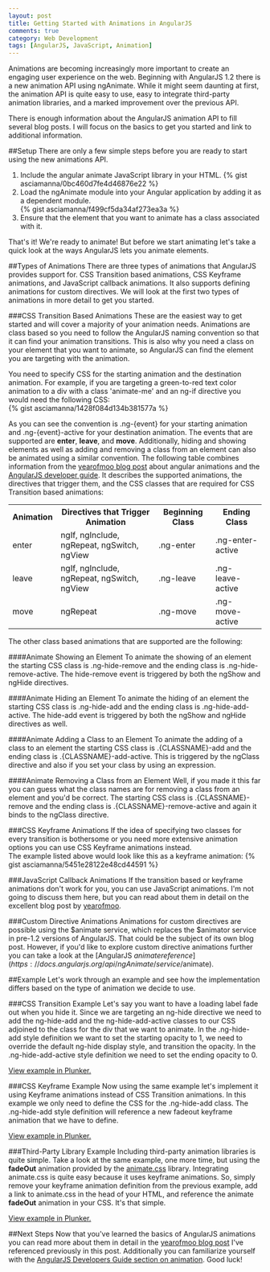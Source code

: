 ```yaml
---
layout: post
title: Getting Started with Animations in AngularJS
comments: true
category: Web Development
tags: [AngularJS, JavaScript, Animation] 
---
```

Animations are becoming increasingly more important to create an engaging user experience on the web. Beginning with AngularJS 1.2 there is a new animation API using ngAnimate. While it might seem daunting at first, the animation API is quite easy to use, easy to integrate third-party animation libraries, and a marked improvement over the previous API.  

There is enough information about the AngularJS animation API to fill several blog posts. I will focus on the basics to get you started and link to
additional information.
<!--more-->  

##Setup
There are only a few simple steps before you are ready to start using the new animations API.  
1. Include the angular animate JavaScript library in your HTML.
    {% gist asciamanna/0bc460d7fe4d46876e22 %}  
2. Load the ngAnimate module into your Angular application by adding it as a dependent module.       
    {% gist asciamanna/f499cf5da34af273ea3a %}  
3. Ensure that the element that you want to animate has a class associated with it.  

That's it! We're ready to animate! But before we start animating let's take a quick look at the ways AngularJS lets you animate elements.

##Types of Animations
There are three types of animations that AngularJS provides support for. CSS Transition based animations, CSS Keyframe animations, and JavaScript callback animations. It also supports defining animations for custom directives. We will look at the first two types of animations in more detail to get you started. 

###CSS Transition Based Animations
These are the easiest way to get started and will cover a majority of your animation needs. Animations are class based so you need to follow the AngularJS naming convention so that it can find your animation transitions. This is also why you need a class on your element that you want to animate, so AngularJS can find the element you are targeting with the animation.

You need to specify CSS for the starting animation and the destination animation. For example, if you are targeting a green-to-red text color animation to a div with a class 'animate-me' and an ng-if directive you would need the following CSS:  
{% gist asciamanna/1428f084d134b381577a %}

As you can see the convention is .ng-{event} for your starting animation and .ng-{event}-active for your destination animation. The events that are supported are **enter**, **leave**, and **move**. Additionally, hiding and showing elements as well as adding and removing a class from an element can also be animated using a similar convention.
The following table combines information from the [yearofmoo blog post](http://www.yearofmoo.com/2013/08/remastered-animation-in-angularjs-1-2.html) about angular animations and the [AngularJS developer guide](https://docs.angularjs.org/guide/animations).  It describes the supported animations, the directives that trigger them, and the CSS classes that are required for CSS Transition based animations:
  
<table class='table table-striped table-bordered' markdown='0'>
<tr>
<th>Animation</th><th>Directives that Trigger Animation</th><th>Beginning Class</th><th>Ending Class</th>
</tr>
<tr>
<td>enter</td><td>ngIf, ngInclude, ngRepeat, ngSwitch, ngView</td><td>.ng-enter</td><td>.ng-enter-active</td>
</tr>
<tr>
<td>leave</td><td>ngIf, ngInclude, ngRepeat, ngSwitch, ngView</td><td>.ng-leave</td><td>.ng-leave-active</td>
</tr>
<tr>
<td>move</td><td>ngRepeat</td><td>.ng-move</td><td>.ng-move-active</td>
</tr>
</table>
The other class based animations that are supported are the following:  

####Animate Showing an Element
To animate the showing of an element the starting CSS class is .ng-hide-remove and the ending class is .ng-hide-remove-active. The hide-remove event is triggered by both the ngShow and ngHide directives.  

####Animate Hiding an Element
To animate the hiding of an element the starting CSS class is .ng-hide-add and the ending class is .ng-hide-add-active. The hide-add event is triggered by both the ngShow and ngHide directives as well.  

####Animate Adding a Class to an Element
To animate the adding of a class to an element the starting CSS class is .{CLASSNAME}-add and the ending class is .{CLASSNAME}-add-active. This is triggered by the ngClass directive and also if you set your class by using an expression.  

####Animate Removing a Class from an Element
Well, if you made it this far you can guess what the class names are for removing a class from an element and you'd be correct. The starting CSS class is .{CLASSNAME}-remove and the ending class is .{CLASSNAME}-remove-active and again it binds to the ngClass directive.  

###CSS Keyframe Animations
If the idea of specifying two classes for every transition is bothersome or you need more extensive animation options you can use CSS Keyframe animations instead.  
The example listed above would look like this as a keyframe animation:
{% gist asciamanna/5451e28122e48cd44591 %}

###JavaScript Callback Animations
If the transition based or keyframe animations don't work for you, you can use JavaScript animations. I'm not going to discuss them here, but you can read about them in detail on the excellent blog post by [yearofmoo](http://www.yearofmoo.com/2013/08/remastered-animation-in-angularjs-1-2.html).

###Custom Directive Animations
Animations for custom directives are possible using the $animate service, which replaces the $animator service in pre-1.2 versions of AngularJS. That could be the subject of its own blog post. However, if you'd like to explore custom directive animations further you can take a look at the [AngularJS $animate reference](https://docs.angularjs.org/api/ngAnimate/service/$animate).

##Example
Let's work through an example and see how the implementation differs based on the type of animation we decide to use.  

###CSS Transition Example
Let's say you want to have a loading label fade out when you hide it.  Since we are targeting an ng-hide directive we need to add the ng-hide-add and the ng-hide-add-active classes to our CSS adjoined to the class for the div that we want to animate. In the .ng-hide-add style definition we want to set the starting opacity to 1, we need to override the default ng-hide display style, and transition the opacity. In the .ng-hide-add-active style definition we need to set the ending opacity to 0.

<a href="http://embed.plnkr.co/rZ7ttLNKgde94OcYxzPY/preview" target="_blank">View example in Plunker.</a>

###CSS Keyframe Example
Now using the same example let's implement it using Keyframe animations instead of CSS Transition animations. In this example we only need to define the CSS for the .ng-hide-add class. The .ng-hide-add style definition will reference a new fadeout keyframe animation that we have to define.  

<a href="http://embed.plnkr.co/rZu3gagbi22FI42gICHU/preview" target="_blank">View example in Plunker.</a>

###Third-Party Library Example
Including third-party animation libraries is quite simple. Take a look at the same example, one more time, but using
the **fadeOut** animation provided by the [animate.css](http://daneden.github.io/animate.css/) library. Integrating animate.css is quite easy because it uses keyframe animations. So, simply remove your keyframe animation definition from the previous example, add a link to animate.css in the head of your HTML, and reference the animate **fadeOut** animation in your CSS.  It's that simple.

<a href="http://embed.plnkr.co/jNQrFW8LY2FuOI0ffLYj/preview" target="_blank">View example in Plunker.</a>

##Next Steps
Now that you've learned the basics of AngularJS animations you can read more about them in detail in the [yearofmoo blog post](http://www.yearofmoo.com/2013/08/remastered-animation-in-angularjs-1-2.html) I've referenced previously in this post. Additionally you can familiarize yourself with the [AngularJS Developers Guide section on animation](https://docs.angularjs.org/guide/animations). Good luck!

